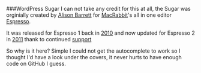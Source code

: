 ###WordPress Sugar
I can not take any credit for this at all, the Sugar was orginially created by [Alison Barrett](http://alisothegeek.com/) for [MacRabbit](http://macrabbit.com/)'s all in one editor [Espresso](http://macrabbit.com/espresso/).

It was released for Espresso 1 back in [2010](http://alisothegeek.com/2010/02/wordpress-template-tags-auto-complete-sugar-espresso/) and now updated for Espresso 2 in [2011](http://alisothegeek.com/2011/02/new-wordpress-sugar-for-espresso/) thank to continued [support](http://www.sinestesia.co/)

So why is it here?
Simple I could not get the autocomplete to work so I thought I'd have a look under the covers, it never hurts to have enough code on GitHub I guess.